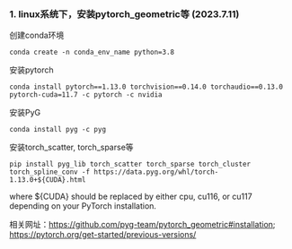 ### 1. linux系统下，安装pytorch_geometric等 (2023.7.11)

  创建conda环境
    
    conda create -n conda_env_name python=3.8
    
  安装pytorch
    
    conda install pytorch==1.13.0 torchvision==0.14.0 torchaudio==0.13.0 pytorch-cuda=11.7 -c pytorch -c nvidia

  安装PyG
    
    conda install pyg -c pyg

  安装torch_scatter, torch_sparse等
  
    pip install pyg_lib torch_scatter torch_sparse torch_cluster torch_spline_conv -f https://data.pyg.org/whl/torch-1.13.0+${CUDA}.html
  
  where ${CUDA} should be replaced by either cpu, cu116, or cu117 depending on your PyTorch installation.

  相关网址：https://github.com/pyg-team/pytorch_geometric#installation; https://pytorch.org/get-started/previous-versions/
        
